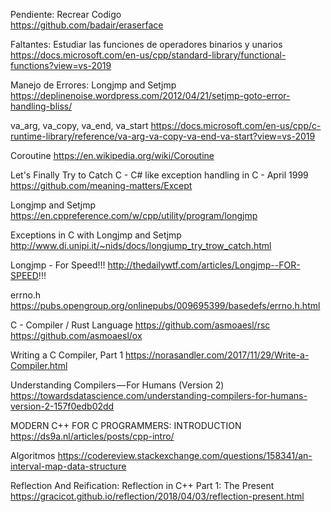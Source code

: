 ﻿
Pendiente: Recrear Codigo <br/>
https://github.com/badair/eraserface

Faltantes: Estudiar las funciones de operadores binarios y unarios
https://docs.microsoft.com/en-us/cpp/standard-library/functional-functions?view=vs-2019

Manejo de Errores: Longjmp and Setjmp
https://deplinenoise.wordpress.com/2012/04/21/setjmp-goto-error-handling-bliss/

va_arg, va_copy, va_end, va_start
https://docs.microsoft.com/en-us/cpp/c-runtime-library/reference/va-arg-va-copy-va-end-va-start?view=vs-2019

Coroutine
https://en.wikipedia.org/wiki/Coroutine

Let's Finally Try to Catch C - C# like exception handling in C - April 1999
https://github.com/meaning-matters/Except

Longjmp and Setjmp
https://en.cppreference.com/w/cpp/utility/program/longjmp

Exceptions in C with Longjmp and Setjmp
http://www.di.unipi.it/~nids/docs/longjump_try_trow_catch.html

Longjmp - For Speed!!!
http://thedailywtf.com/articles/Longjmp--FOR-SPEED!!!

errno.h
https://pubs.opengroup.org/onlinepubs/009695399/basedefs/errno.h.html

C - Compiler / Rust Language
https://github.com/asmoaesl/rsc
https://github.com/asmoaesl/ox

Writing a C Compiler, Part 1
https://norasandler.com/2017/11/29/Write-a-Compiler.html

Understanding Compilers — For Humans (Version 2)
https://towardsdatascience.com/understanding-compilers-for-humans-version-2-157f0edb02dd

MODERN C++ FOR C PROGRAMMERS: INTRODUCTION
https://ds9a.nl/articles/posts/cpp-intro/

Algoritmos
https://codereview.stackexchange.com/questions/158341/an-interval-map-data-structure

Reflection And Reification: Reflection in C++ Part 1: The Present
https://gracicot.github.io/reflection/2018/04/03/reflection-present.html

